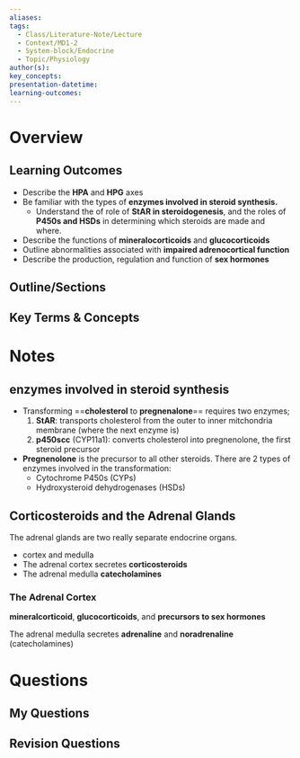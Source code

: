 ```yaml
---
aliases:
tags:
  - Class/Literature-Note/Lecture
  - Context/MD1-2
  - System-block/Endocrine
  - Topic/Physiology
author(s):
key_concepts:
presentation-datetime:
learning-outcomes:
---
```



# Overview
## Learning Outcomes
- Describe the **HPA** and **HPG** axes
- Be familiar with the types of **enzymes involved in steroid synthesis.**
	- Understand the of role of **StAR in steroidogenesis**, and the roles of **P450s and HSDs** in determining which steroids are made and where.
- Describe the functions of **mineralocorticoids** and **glucocorticoids**
- Outline abnormalities associated with **impaired adrenocortical function**
- Describe the production, regulation and function of **sex hormones**
## Outline/Sections

## Key Terms & Concepts


# Notes
## enzymes involved in steroid synthesis
- Transforming ==**cholesterol** to **pregnenalone**== requires two enzymes;
	1. **StAR**: transports cholesterol from the outer to inner mitchondria membrane (where the next enzyme is)
	2. **p450scc** (CYP11a1): converts cholesterol into pregnenolone, the first steroid precursor
- **Pregnenolone** is the precursor to all other steroids. There are 2 types of enzymes involved in the transformation:
	- Cytochrome P450s (CYPs)
	- Hydroxysteroid dehydrogenases (HSDs)

## Corticosteroids and the Adrenal Glands
The adrenal glands are two really separate endocrine organs.
- cortex and medulla
- The adrenal cortex secretes **corticosteroids**
- The adrenal medulla **catecholamines**

### The Adrenal Cortex


**mineralcorticoid**, **glucocorticoids**, and **precursors to sex hormones**

The adrenal medulla secretes **adrenaline** and **noradrenaline** (catecholamines)


# Questions

## My Questions
## Revision Questions




